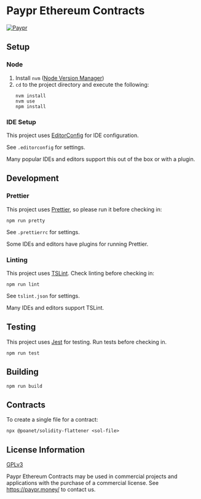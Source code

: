 # Paypr Ethereum Contracts

[![Paypr](https://circleci.com/gh/paypr/ethereum-contracts.svg?style=shield)](https://circleci.com/gh/paypr/ethereum-contracts)

## Setup

### Node

1.  Install `nvm` ([Node Version Manager](https://github.com/creationix/nvm))
2.  `cd` to the project directory and execute the following:
    ```
    nvm install
    nvm use
    npm install
    ```

### IDE Setup

This project uses [EditorConfig](https://editorconfig.org/) for IDE configuration.

See `.editorconfig` for settings.

Many popular IDEs and editors support this out of the box or with a plugin.

## Development

### Prettier

This project uses [Prettier](https://prettier.io/), so please run it before checking in:

```
npm run pretty
```

See `.prettierrc` for settings.

Some IDEs and editors have plugins for running Prettier.

### Linting

This project uses [TSLint](https://palantir.github.io/tslint/). Check linting before checking in:

```
npm run lint
```

See `tslint.json` for settings.

Many IDEs and editors support TSLint.

## Testing

This project uses [Jest](https://jestjs.io/) for testing. Run tests before checking in.

```
npm run test
```

## Building

```
npm run build
```

## Contracts

To create a single file for a contract:

```
npx @poanet/solidity-flattener <sol-file>
```

## License Information

[GPLv3](https://www.gnu.org/licenses/gpl-3.0.html)

Paypr Ethereum Contracts may be used in commercial projects and applications
with the purchase of a commercial license. See https://paypr.money/ to contact us.
